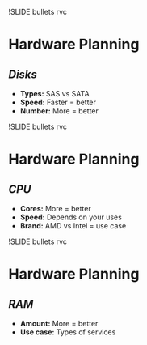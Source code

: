 !SLIDE bullets rvc

# Hardware Planning

## _Disks_

* **Types:** SAS vs SATA
* **Speed:** Faster = better
* **Number:** More = better

!SLIDE bullets rvc

# Hardware Planning

## _CPU_

* **Cores:** More = better
* **Speed:** Depends on your uses
* **Brand:** AMD vs Intel = use case

!SLIDE bullets rvc

# Hardware Planning

## _RAM_

* **Amount:** More = better
* **Use case:** Types of services
